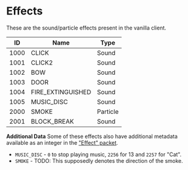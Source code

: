 # Effects
These are the sound/particle effects present in the vanilla client.

| ID | Name | Type |
| --- | --- | --- |
| 1000 | CLICK | Sound |
| 1001 | CLICK2 | Sound |
| 1002 | BOW | Sound |
| 1003 | DOOR | Sound |
| 1004 | FIRE_EXTINGUISHED | Sound |
| 1005 | MUSIC_DISC | Sound |
| 2000 | SMOKE | Particle |
| 2001 | BLOCK_BREAK | Sound |

**Additional Data**
Some of these effects also have additional metadata available as an integer in the ["Effect" packet](packets/061-effect.md).
- `MUSIC_DISC` - `0` to stop playing music, `2256` for 13 and `2257` for "Cat".
- `SMOKE` - TODO: This supposedly denotes the direction of the smoke.
